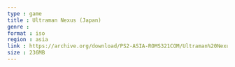 ```yaml
---
type : game
title : Ultraman Nexus (Japan)
genre : 
format : iso
region : asia
link : https://archive.org/download/PS2-ASIA-ROMS321COM/Ultraman%20Nexus%20%28Japan%29.7z
size : 236MB
---
```

